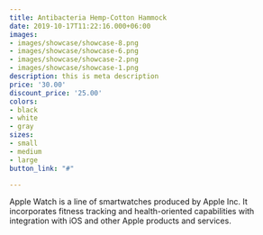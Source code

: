 ```yaml
---
title: Antibacteria Hemp-Cotton Hammock
date: 2019-10-17T11:22:16.000+06:00
images:
- images/showcase/showcase-8.png
- images/showcase/showcase-6.png
- images/showcase/showcase-2.png
- images/showcase/showcase-1.png
description: this is meta description
price: '30.00'
discount_price: '25.00'
colors:
- black
- white
- gray
sizes:
- small
- medium
- large
button_link: "#"

---
```

Apple Watch is a line of smartwatches produced by Apple Inc. It incorporates fitness tracking and health-oriented capabilities with integration with iOS and other Apple products and services.